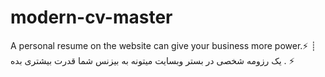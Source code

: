 # modern-cv-master
A personal resume on the website can give your business more power.⚡ ┊ یک رزومه شخصی در بستر وبسایت میتونه به بیزنس شما قدرت بیشتری بده . ⚡
